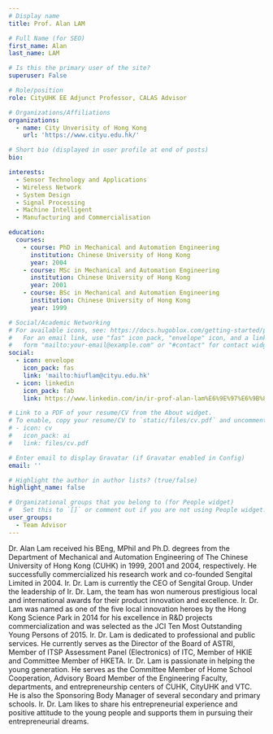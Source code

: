 ```yaml
---
# Display name
title: Prof. Alan LAM

# Full Name (for SEO)
first_name: Alan
last_name: LAM

# Is this the primary user of the site?
superuser: False

# Role/position
role: CityUHK EE Adjunct Professor, CALAS Advisor

# Organizations/Affiliations
organizations:
  - name: City Unverisity of Hong Kong
    url: 'https://www.cityu.edu.hk/'

# Short bio (displayed in user profile at end of posts)
bio: 

interests:
  - Sensor Technology and Applications
  - Wireless Network
  - System Design
  - Signal Processing
  - Machine Intelligent
  - Manufacturing and Commercialisation

education:
  courses:
    - course: PhD in Mechanical and Automation Engineering
      institution: Chinese University of Hong Kong
      year: 2004
    - course: MSc in Mechanical and Automation Engineering
      institution: Chinese University of Hong Kong
      year: 2001
    - course: BSc in Mechanical and Automation Engineering
      institution: Chinese University of Hong Kong
      year: 1999

# Social/Academic Networking
# For available icons, see: https://docs.hugoblox.com/getting-started/page-builder/#icons
#   For an email link, use "fas" icon pack, "envelope" icon, and a link in the
#   form "mailto:your-email@example.com" or "#contact" for contact widget.
social:
  - icon: envelope
    icon_pack: fas
    link: 'mailto:hiuflam@cityu.edu.hk'
  - icon: linkedin
    icon_pack: fab
    link: https://www.linkedin.com/in/ir-prof-alan-lam%E6%9E%97%E6%9B%89%E9%8B%92-jp-phd-smieee-mhkie-49037010/?originalSubdomain=hk   

# Link to a PDF of your resume/CV from the About widget.
# To enable, copy your resume/CV to `static/files/cv.pdf` and uncomment the lines below.
# - icon: cv
#   icon_pack: ai
#   link: files/cv.pdf

# Enter email to display Gravatar (if Gravatar enabled in Config)
email: ''

# Highlight the author in author lists? (true/false)
highlight_name: false

# Organizational groups that you belong to (for People widget)
#   Set this to `[]` or comment out if you are not using People widget.
user_groups:
  - Team Advisor
---
```


Dr. Alan Lam received his BEng, MPhil and Ph.D. degrees from the Department of Mechanical and Automation Engineering of The Chinese University of Hong Kong (CUHK) in 1999, 2001 and 2004, respectively. He successfully commercialized his research work and co-founded Sengital Limited in 2004. Ir. Dr. Lam is currently the CEO of Sengital Group. Under the leadership of Ir. Dr. Lam, the team has won numerous prestigious local and international awards for their product innovation and excellence. Ir. Dr. Lam was named as one of the five local innovation heroes by the Hong Kong Science Park in 2014 for his excellence in R&D projects commercialization and was selected as the JCI Ten Most Outstanding Young Persons of 2015. Ir. Dr. Lam is dedicated to professional and public services. He currently serves as the Director of the Board of ASTRI, Member of ITSP Assessment Panel (Electronics) of ITC, Member of HKIE and Committee Member of HKETA. Ir. Dr. Lam is passionate in helping the young generation. He serves as the Committee Member of Home School Cooperation, Advisory Board Member of the Engineering Faculty, departments, and entrepreneurship centers of CUHK, CityUHK and VTC.  He is also the Sponsoring Body Manager of several secondary and primary schools. Ir. Dr. Lam likes to share his entrepreneurial experience and positive attitude to the young people and supports them in pursuing their entrepreneurial dreams.

